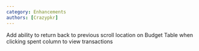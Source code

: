 ```yaml
---
category: Enhancements
authors: [Crazypkr]
---
```


Add ability to return back to previous scroll location on Budget Table when clicking spent column to view transactions
